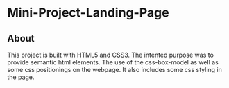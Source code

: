# Mini-Project-Landing-Page
## About
This project is built with HTML5 and CSS3. The intented purpose was to provide semantic html elements. The use of the css-box-model as well as some css positionings on the webpage. It also includes some css styling in the page.  